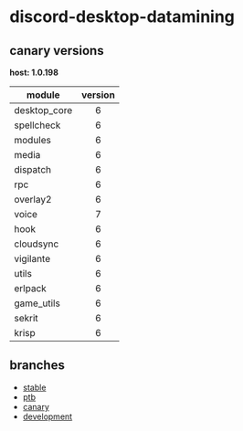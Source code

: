 # discord-desktop-datamining

## canary versions

**host: 1.0.198**

| module | version |
| ------ | :-----: |
| desktop_core | 6 |
| spellcheck | 6 |
| modules | 6 |
| media | 6 |
| dispatch | 6 |
| rpc | 6 |
| overlay2 | 6 |
| voice | 7 |
| hook | 6 |
| cloudsync | 6 |
| vigilante | 6 |
| utils | 6 |
| erlpack | 6 |
| game_utils | 6 |
| sekrit | 6 |
| krisp | 6 |

## branches

- [stable](https://github.com/OpenAsar/discord-desktop-datamining/tree/stable)
- [ptb](https://github.com/OpenAsar/discord-desktop-datamining/tree/ptb)
- [canary](https://github.com/OpenAsar/discord-desktop-datamining/tree/canary)
- [development](https://github.com/OpenAsar/discord-desktop-datamining/tree/development)